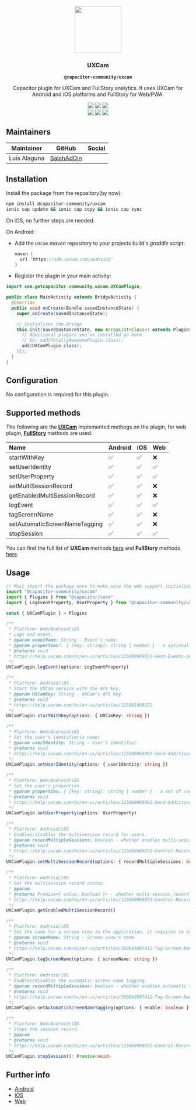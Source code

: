 <p align="center"><br><img src="https://user-images.githubusercontent.com/236501/85893648-1c92e880-b7a8-11ea-926d-95355b8175c7.png" width="128" height="128" /></p>
<h3 align="center">UXCam</h3>
<p align="center"><strong><code>@capacitor-community/uxcam</code></strong></p>
<p align="center">
  Capacitor plugin for UXCam and FullStory analytics. It uses UXCam for Android and iOS platforms and FullStory for Web/PWA.
</p>

<p align="center">
  <img src="https://img.shields.io/maintenance/yes/2021?style=flat-square" />
  <a href="https://github.com/capacitor-community/uxcam/actions?query=workflow%3A%22CI%22"><img src="https://img.shields.io/github/workflow/status/capacitor-community/uxcam/CI?style=flat-square" /></a>
  <a href="https://www.npmjs.com/package/@capacitor-community/uxcam"><img src="https://img.shields.io/npm/l/@capacitor-community/uxcam?style=flat-square" /></a>
<br>
  <a href="https://www.npmjs.com/package/@capacitor-community/uxcam"><img src="https://img.shields.io/npm/dw/@capacitor-community/uxcam?style=flat-square" /></a>
  <a href="https://www.npmjs.com/package/@capacitor-community/uxcam"><img src="https://img.shields.io/npm/v/@capacitor-community/uxcam?style=flat-square" /></a>
<!-- ALL-CONTRIBUTORS-BADGE:START - Do not remove or modify this section -->
<a href="#contributors-"><img src="https://img.shields.io/badge/all%20contributors-0-orange?style=flat-square" /></a>
<!-- ALL-CONTRIBUTORS-BADGE:END -->
</p>

## Maintainers

| Maintainer   | GitHub                                       | Social |
| ------------ | -------------------------------------------- | ------ |
| Luis Alaguna | [SalahAdDin](https://github.com/SalahAdDin/) |        |

## Installation

Install the package from the repository(by now):

```bash
npm install @capacitor-community/uxcam
ionic cap update && ionic cap copy && ionic cap sync
```

On iOS, no further steps are needed.

On Android:

- Add the `UXCam` _maven_ repository to your projects build's _graddle_ script:

  ```java
  maven {
  	url 'https://sdk.uxcam.com/android/'
  }
  ```

- Register the plugin in your main activity:

```java
import com.getcapacitor.community.uxcam.UXCamPlugin;

public class MainActivity extends BridgeActivity {
  @Override
  public void onCreate(Bundle savedInstanceState) {
    super.onCreate(savedInstanceState);

    // Initializes the Bridge
    this.init(savedInstanceState, new ArrayList<Class<? extends Plugin>>() {{
      // Additional plugins you've installed go here
      // Ex: add(TotallyAwesomePlugin.class);
      add(UXCamPlugin.class);
    }});
  }
}
```

## Configuration

No configuration is required for this plugin.

## Supported methods

The following are the [**UXCam**](https://uxcam.com/) implemented methogs on the plugin, for web plugin, **[FullStory](https://www.fullstory.com/)** methods are used:

| Name                          | Android | iOS | Web |
| :---------------------------- | :------ | :-- | :-- |
| startWithKey                  | ✅      | ✅  | ❌  |
| setUserIdentity               | ✅      | ✅  | ✅  |
| setUserProperty               | ✅      | ✅  | ✅  |
| setMultiSessionRecord         | ✅      | ✅  | ❌  |
| getEnabledMultiSessionRecord  | ✅      | ✅  | ❌  |
| logEvent                      | ✅      | ✅  | ✅  |
| tagScreenName                 | ✅      | ✅  | ❌  |
| setAutomaticScreenNameTagging | ✅      | ✅  | ❌  |
| stopSession                   | ✅      | ✅  | ✅  |

You can find the full list of **UXCam** methods [here](https://help.uxcam.com/hc/en-us/categories/115000129131-Developer-Guide) and **FullStory** methods [here](https://developer.fullstory.com/introduction).

## Usage

```typescript
// Must import the package once to make sure the web support initializes
import "@capacitor-community/uxcam"
import { Plugins } from "@capacitor/core"
import { LogEventProperty, UserProperty } from "@capacitor-community/uxcam"

const { UXCamPlugin } = Plugins

/**
 * Platform: Web/Android/iOS
 * Logs and event.
 * @param eventName: String - Event's name.
 * @param properties?: { [key: string]: string | number } - a optional set of event's properties to include in the log.
 * @returns void
 * https://help.uxcam.com/hc/en-us/articles/115000969072-Send-Events-and-Properties
 */
UXCamPlugin.logEvent(options: LogEventProperty)

/**
 * Platform: Android/iOS
 * Start the UXCam service with the API key.
 * @param UXCamKey: String - UXCam's API key.
 * @returns void
 * https://help.uxcam.com/hc/en-us/articles/115001868272
 */
UXCamPlugin.startWithKey(options: { UXCamKey: string })

/**
 * Platform: Web/Android/iOS
 * Set the user's identifier(a name)
 * @param userIdentity: String - User's identifier.
 * @returns void
 * https://help.uxcam.com/hc/en-us/articles/115000968992-Send-Additional-User-Information
 */
UXCamPlugin.setUserIdentity(options: { userIdentity: string })

/**
 * Platform: Web/Android/iOS
 * Set the user's properties.
 * @param properties: { [key: string]: string | number } - a set of user's properties(as email, phone, age, etc.).
 * @returns void
 * https://help.uxcam.com/hc/en-us/articles/115000968992-Send-Additional-User-Information
 */
UXCamPlugin.setUserProperty(options: UserProperty)

/**
 * Platform: Android/iOS
 * Enables/disables the multisession record for users.
 * @param recordMultipleSessions: boolean - whether enables multi-session record per user or not.
 * @returns void
 * https://help.uxcam.com/hc/en-us/articles/115000968972-Control-Recording
 */
UXCamPlugin.setMultiSessionRecord(options: { recordMultipleSessions: boolean })

/**
 * Platform: Android/iOS
 * Get the multisession record status.
 * @param
 * @returns Promise<{ value: boolean }> - whether multi-session record per user is enabled or not.
 * https://help.uxcam.com/hc/en-us/articles/115000968972-Control-Recording
 */
UXCamPlugin.getEnabledMultiSessionRecord()

/**
 * Platform: Android/iOS
 * Set the name for a screen view in the application, it requires to dissable the automatic screen name tagging.
 * @param screenName: String - Screen view's name.
 * @returns void
 * https://help.uxcam.com/hc/en-us/articles/360043007412-Tag-Screen-Name
 */
UXCamPlugin.tagScreenName(options: { screenName: string })

/**
 * Platform: Android/iOS
 * Enables/disables the automatic screen name tagging.
 * @param recordMultipleSessions: boolean - whether enables automatic screen name tagging or not.
 * @returns void
 * https://help.uxcam.com/hc/en-us/articles/360043007412-Tag-Screen-Name
 */
UXCamPlugin.setAutomaticScreenNameTagging(options: { enable: boolean }): Promise<void>;

/**
 * Platform: Web/Android/iOS
 * Stops the session record.
 * @param
 * @returns void
 * https://help.uxcam.com/hc/en-us/articles/115000968972-Control-Recording
 */
UXCamPlugin.stopSession(): Promise<void>
```

## Further info

- [Android](https://help.uxcam.com/hc/en-us/articles/115000966252-Android-Integration)
- [iOS](https://help.uxcam.com/hc/en-us/articles/115001868272-iOS-Integration)
- [Web](https://developer.fullstory.com/introduction)
